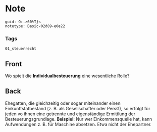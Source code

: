 # Note
```
guid: O:.z60%T}s
notetype: Basic-02d89-e0e22
```

### Tags
```
01_steuerrecht
```

## Front
Wo spielt die <b>Individualbesteuerung</b> eine wesentliche Rolle?

## Back
Ehegatten, die gleichzeitig oder sogar miteinander einen
Einkunftstatbestand (z. B. als Gesellschafter oder PersG), so
erfolgt für jeden vo ihnen eine getrennte und eigenständige
Ermittlung der Besteuerungsgrundlage. <b>Beispiel</b>: Nur wer
Einkommensquelle hat, kann Aufwendungen z. B. für Maschine
absetzen. Etwa nicht der Ehepartner.
